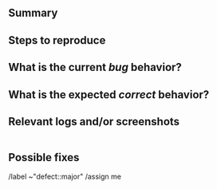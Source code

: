 <!--- 꼭 읽어보세요!

이슈를 새로 열기 전에, "defect::major" 레이블이 있는 이슈들을 검색하여 중복된 이슈가 아닌지 확인하세요.
제출하려는 이슈가 중복이 아닌지 확인하세요.
--->

## Summary
<!-- 발생한 버그 요약 -->


## Steps to reproduce
<!--  버그를 재현하는 방법을 설명하세요 - 매우 중요합니다! 순서대로 나열하세요. -->


## What is the current *bug* behavior?
<!-- 실제로 발생하는 문제를 설명하세요. -->


## What is the expected *correct* behavior?
<!-- 기대하는 정상적인 동작을 설명하세요. -->


## Relevant logs and/or screenshots
<!-- 관련 로그 추가 - 콘솔 출력, 로그 등을 코드 블록 (```)을 사용하여 포맷하세요. -->
```shell

```


## Possible fixes
<!-- 문제와 관련된 코드를 찾았다면, 해당 코드를 링크를 걸어주세요. -->


/label ~"defect::major"
/assign me